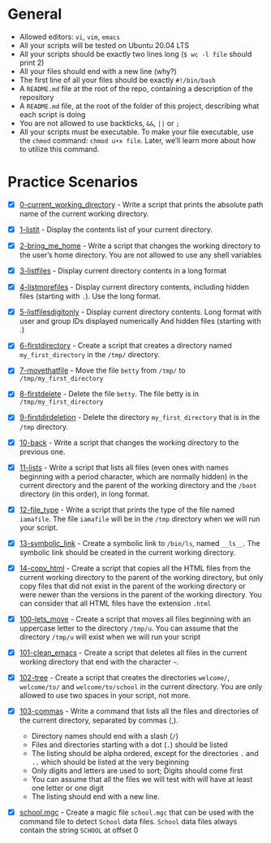 # General
- Allowed editors: `vi`, `vim`, `emacs`
- All your scripts will be tested on Ubuntu 20.04 LTS
- All your scripts should be exactly two lines long (`$ wc -l file` should print 2)
- All your files should end with a new line (why?)
- The first line of all your files should be exactly `#!/bin/bash`
- A `README.md` file at the root of the repo, containing a description of the repository
- A `README.md` file, at the root of the folder of this project, describing what each script is doing
- You are not allowed to use backticks, `&&`, `||` or `;`
- All your scripts must be executable. To make your file executable, use the `chmod` command: `chmod u+x file`. Later, we’ll learn more about how to utilize this command.


# Practice Scenarios
- [x] [0-current_working_directory](0-current_working_directory) - Write a script that prints the absolute path name of the current working directory.

- [x] [1-listit](1-listit) - Display the contents list of your current directory.

- [x] [2-bring_me_home](2-bring_me_home) - Write a script that changes the working directory to the user’s home directory. You are not allowed to use any shell variables<br />

- [x] [3-listfiles](3-listfiles) - Display current directory contents in a long format

- [x] [4-listmorefiles](4-listmorefiles) - Display current directory contents, including hidden files (starting with `.`). Use the long format.

- [x] [5-listfilesdigitonly](5-listfilesdigitonly) - Display current directory contents. Long format with user and group IDs displayed numerically And hidden files (starting with .)

- [x] [6-firstdirectory](6-firstdirectory) - Create a script that creates a directory named `my_first_directory` in the `/tmp/` directory.

- [x] [7-movethatfile](7-movethatfile) - Move the file `betty` from `/tmp/` to `/tmp/my_first_directory`

- [x] [8-firstdelete](8-firstdelete) - Delete the file `betty`. The file betty is in `/tmp/my_first_directory`

- [x] [9-firstdirdeletion](9-firstdirdeletion) - Delete the directory `my_first_directory` that is in the `/tmp` directory.

- [x] [10-back](10-back) - Write a script that changes the working directory to the previous one.

- [x] [11-lists](11-lists) - Write a script that lists all files (even ones with names beginning with a period character, which are normally hidden) in the current directory and the parent of the working directory and the `/boot` directory (in this order), in long format.

- [x] [12-file_type](12-file_type) - Write a script that prints the type of the file named `iamafile`. The file `iamafile` will be in the `/tmp` directory when we will run your script.

- [x] [13-symbolic_link](13-symbolic_link) - Create a symbolic link to `/bin/ls`, named `__ls__`. The symbolic link should be created in the current working directory.

- [x] [14-copy_html](14-copy_html) - Create a script that copies all the HTML files from the current working directory to the parent of the working directory, but only copy files that did not exist in the parent of the working directory or were newer than the versions in the parent of the working directory. You can consider that all HTML files have the extension `.html`

- [x] [100-lets_move](100-lets_move) - Create a script that moves all files beginning with an uppercase letter to the directory `/tmp/u`. You can assume that the directory `/tmp/u` will exist when we will run your script

- [x] [101-clean_emacs](101-clean_emacs) - Create a script that deletes all files in the current working directory that end with the character `~`.

- [x] [102-tree](102-tree) - Create a script that creates the directories `welcome/`, `welcome/to/` and `welcome/to/school` in the current directory. You are only allowed to use two spaces in your script, not more.

- [x] [103-commas](103-commas) - Write a command that lists all the files and directories of the current directory, separated by commas (,).
  - Directory names should end with a slash (`/`) 
  - Files and directories starting with a dot (`.`) should be listed
  - The listing should be alpha ordered, except for the directories `.` and `..` which should be listed at the very beginning
  - Only digits and letters are used to sort; Digits should come first
  - You can assume that all the files we will test with will have at least one letter or one digit
  - The listing should end with a new line.

- [x] [school.mgc](school.mgc) - Create a magic file `school.mgc` that can be used with the command file to detect `School` data files. `School` data files always contain the string `SCHOOL` at offset 0 
